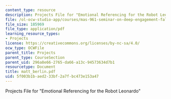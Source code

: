 ```yaml
---
content_type: resource
description: Projects File for "Emotional Referencing for the Robot Leonardo"
file: /ol-ocw-studio-app/courses/mas-961-seminar-on-deep-engagement-fall-2004/5f003b1baed233bf2a7fbc473e153a47_matt_berlin.pdf
file_size: 185969
file_type: application/pdf
learning_resource_types:
- Projects
license: https://creativecommons.org/licenses/by-nc-sa/4.0/
ocw_type: OCWFile
parent_title: Projects
parent_type: CourseSection
parent_uid: 296a8e66-2765-da66-a13c-94573634d7b1
resourcetype: Document
title: matt_berlin.pdf
uid: 5f003b1b-aed2-33bf-2a7f-bc473e153a47
---
```

Projects File for "Emotional Referencing for the Robot Leonardo"